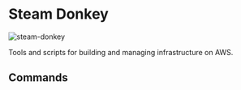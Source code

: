 # Steam Donkey

![steam-donkey]

Tools and scripts for building and managing infrastructure on AWS.

## Commands



[steam-donkey]: https://upload.wikimedia.org/wikipedia/commons/f/fe/Dolbeer-patent-1.jpg "Steam Donkey"



